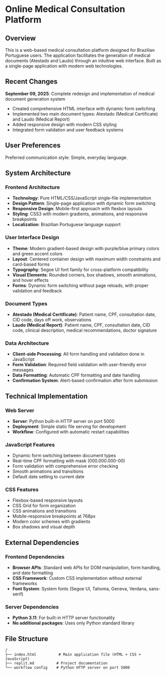 # Online Medical Consultation Platform

## Overview

This is a web-based medical consultation platform designed for Brazilian Portuguese users. The application facilitates the generation of medical documents (Atestado and Laudo) through an intuitive web interface. Built as a single-page application with modern web technologies.

## Recent Changes

**September 09, 2025**: Complete redesign and implementation of medical document generation system
- Created comprehensive HTML interface with dynamic form switching
- Implemented two main document types: Atestado (Medical Certificate) and Laudo (Medical Report)
- Added responsive design with modern CSS styling
- Integrated form validation and user feedback systems

## User Preferences

Preferred communication style: Simple, everyday language.

## System Architecture

### Frontend Architecture
- **Technology**: Pure HTML/CSS/JavaScript single-file implementation
- **Design Pattern**: Single-page application with dynamic form switching
- **Responsive Design**: Mobile-first approach with flexbox layouts
- **Styling**: CSS3 with modern gradients, animations, and responsive breakpoints
- **Localization**: Brazilian Portuguese language support

### User Interface Design
- **Theme**: Modern gradient-based design with purple/blue primary colors and green accent colors
- **Layout**: Centered container design with maximum width constraints and card-based forms
- **Typography**: Segoe UI font family for cross-platform compatibility
- **Visual Elements**: Rounded corners, box shadows, smooth animations, and hover effects
- **Forms**: Dynamic form switching without page reloads, with proper validation and feedback

### Document Types
- **Atestado (Medical Certificate)**: Patient name, CPF, consultation date, CID code, days off work, observations
- **Laudo (Medical Report)**: Patient name, CPF, consultation date, CID code, clinical description, medical recommendations, doctor signature

### Data Architecture
- **Client-side Processing**: All form handling and validation done in JavaScript
- **Form Validation**: Required field validation with user-friendly error messages
- **Data Formatting**: Automatic CPF formatting and date handling
- **Confirmation System**: Alert-based confirmation after form submission

## Technical Implementation

### Web Server
- **Server**: Python built-in HTTP server on port 5000
- **Deployment**: Simple static file serving for development
- **Workflow**: Configured with automatic restart capabilities

### JavaScript Features
- Dynamic form switching between document types
- Real-time CPF formatting with mask (000.000.000-00)
- Form validation with comprehensive error checking
- Smooth animations and transitions
- Default date setting to current date

### CSS Features
- Flexbox-based responsive layouts
- CSS Grid for form organization
- CSS animations and transitions
- Mobile-responsive breakpoints at 768px
- Modern color schemes with gradients
- Box shadows and visual depth

## External Dependencies

### Frontend Dependencies
- **Browser APIs**: Standard web APIs for DOM manipulation, form handling, and date formatting
- **CSS Framework**: Custom CSS implementation without external frameworks
- **Font System**: System fonts (Segoe UI, Tahoma, Geneva, Verdana, sans-serif)

### Server Dependencies
- **Python 3.11**: For built-in HTTP server functionality
- **No additional packages**: Uses only Python standard library

## File Structure
```
/
├── index.html          # Main application file (HTML + CSS + JavaScript)
├── replit.md          # Project documentation
└── workflow config    # Python HTTP server on port 5000
```